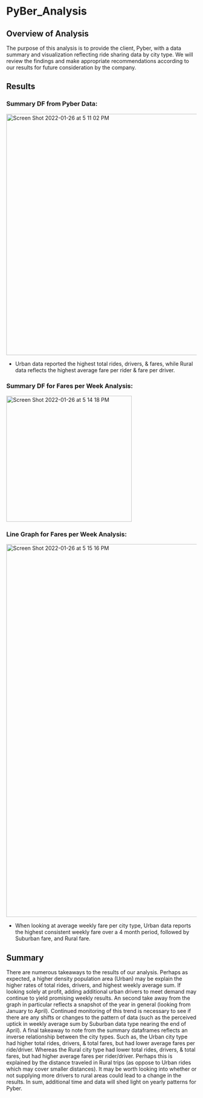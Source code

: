 # PyBer_Analysis

## Overview of Analysis
The purpose of this analysis is to provide the client, Pyber, with a data summary and visualization reflecting ride sharing data by city type. We will review the findings and make appropriate recommendations according to our results for future consideration by the company. 

## Results

### Summary DF from Pyber Data:
<img width="636" alt="Screen Shot 2022-01-26 at 5 11 02 PM" src="https://user-images.githubusercontent.com/95551195/151267890-c6e9fcf3-f6e5-4181-9e82-433f8d248c1a.png">

- Urban data reported the highest total rides, drivers, & fares, while Rural data reflects the highest average fare per rider & fare per driver.

### Summary DF for Fares per Week Analysis:
<img width="332" alt="Screen Shot 2022-01-26 at 5 14 18 PM" src="https://user-images.githubusercontent.com/95551195/151268216-59bc5c3c-dee0-4a21-9529-2bb676a12c8e.png">

### Line Graph for Fares per Week Analysis:
<img width="983" alt="Screen Shot 2022-01-26 at 5 15 16 PM" src="https://user-images.githubusercontent.com/95551195/151268298-68209d7c-e081-424b-ad82-f36237bd51bd.png">

- When looking at average weekly fare per city type, Urban data reports the highest consistent weekly fare over a 4 month period, followed by Suburban fare, and Rural fare.

## Summary
There are numerous takeaways to the results of our analysis. Perhaps as expected, a higher density population area (Urban) may be explain the higher rates of total rides, drivers, and highest weekly average sum. If looking solely at profit, adding additional urban drivers to meet demand may continue to yield promising weekly results. An second take away from the graph in particular reflects a snapshot of the year in general (looking from January to April). Continued monitoring of this trend is necessary to see if there are any shifts or changes to the pattern of data (such as the perceived uptick in weekly average sum by Suburban data type nearing the end of April). A final takeaway to note from the summary dataframes reflects an inverse relationship between the city types. Such as, the Urban city type had higher total rides, drivers, & total fares, but had lower average fares per ride/driver. Whereas the Rural city type had lower total rides, drivers, & total fares, but had higher average fares per rider/driver. Perhaps this is explained by the distance traveled in Rural trips (as oppose to Urban rides which may cover smaller distances). It may be worth looking into whether or not supplying more drivers to rural areas could lead to a change in the results. In sum, additional time and data will shed light on yearly patterns for Pyber.
